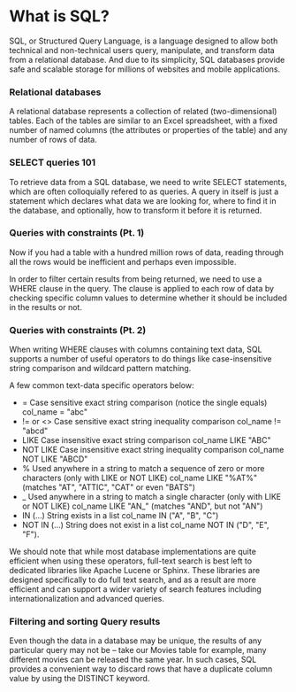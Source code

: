 # What is SQL?
SQL, or Structured Query Language, is a language designed to allow both technical and non-technical users query, manipulate, and transform data from a relational database. And due to its simplicity, SQL databases provide safe and scalable storage for millions of websites and mobile applications.

###  Relational databases 
A relational database represents a collection of related (two-dimensional) tables. Each of the tables are similar to an Excel spreadsheet, with a fixed number of named columns (the attributes or properties of the table) and any number of rows of data.

###  SELECT queries 101
To retrieve data from a SQL database, we need to write SELECT statements, which are often colloquially refered to as queries. A query in itself is just a statement which declares what data we are looking for, where to find it in the database, and optionally, how to transform it before it is returned.

### Queries with constraints (Pt. 1)
Now if you had a table with a hundred million rows of data, reading through all the rows would be inefficient and perhaps even impossible.

In order to filter certain results from being returned, we need to use a WHERE clause in the query. The clause is applied to each row of data by checking specific column values to determine whether it should be included in the results or not.

### Queries with constraints (Pt. 2)
When writing WHERE clauses with columns containing text data, SQL supports a number of useful operators to do things like case-insensitive string comparison and wildcard pattern matching.

A few common text-data specific operators below:
* =	Case sensitive exact string comparison (notice the single equals)	col_name = "abc"
* != or <>	Case sensitive exact string inequality comparison	col_name != "abcd"
* LIKE	Case insensitive exact string comparison	col_name LIKE "ABC"
* NOT LIKE	Case insensitive exact string inequality comparison	col_name NOT LIKE "ABCD"
* %	Used anywhere in a string to match a sequence of zero or more characters (only with LIKE or NOT LIKE)	col_name LIKE "%AT%"
(matches "AT", "ATTIC", "CAT" or even "BATS")
* _	Used anywhere in a string to match a single character (only with LIKE or NOT LIKE)	col_name LIKE "AN_"
(matches "AND", but not "AN")
* IN (…)	String exists in a list	col_name IN ("A", "B", "C")
* NOT IN (…)	String does not exist in a list	col_name NOT IN ("D", "E", "F").

We should note that while most database implementations are quite efficient when using these operators, full-text search is best left to dedicated libraries like Apache Lucene or Sphinx. These libraries are designed specifically to do full text search, and as a result are more efficient and can support a wider variety of search features including internationalization and advanced queries.

### Filtering and sorting Query results
Even though the data in a database may be unique, the results of any particular query may not be – take our Movies table for example, many different movies can be released the same year. In such cases, SQL provides a convenient way to discard rows that have a duplicate column value by using the DISTINCT keyword.
